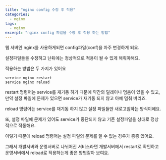 ```yaml
---
title: "nginx config 수정 후 적용"
categories:
  - nginx
tags:
  - nginx
excerpt: "nginx config 파일을 수정 후 적용 하는 방법"
---
```


웹 서버인 nginx를 사용하게되면 config파일(conf)을 자주 변경하게 되요.

설정파일들을 수정하고 난뒤에는 정상적으로 적용이 될 수 있게 해줘야해요.

적용하는 방법은 두 가지가 있어요

```
service nginx restart
service nginx reload
```

restart 명령어는 service를 재기동 하기 때문에 약간의 딜레이나 멈춤이 있을 수 있고, 만약 설정 파일에 문제가 있으면 service가 재기동 되지 않고 아예 멈춰 버리죠.

reload 명령어는 service를 재기동 하지 않고 설정 파일들만 새로고침하는 방식이에요.

또, 설정 파일에 문제가 있어도 service가 중단되지 않고 기존 설정파일을 상대로 정상적으로 작동해요.

이렇기 때문에 reload 명령어는 설정 파일의 문제를 알 수 없는 경우가 종종 있어요.

그래서 개발서버와 운영서버로 나뉘어진 서비스라면 개발서버에서 restart로 확인하고
운영서버에서 reload로 적용하는게 좋은 방법같아 보여요.